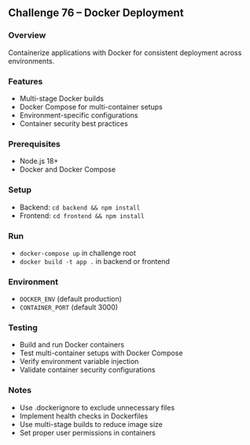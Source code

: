 ## Challenge 76 – Docker Deployment

### Overview
Containerize applications with Docker for consistent deployment across environments.

### Features
- Multi-stage Docker builds
- Docker Compose for multi-container setups
- Environment-specific configurations
- Container security best practices

### Prerequisites
- Node.js 18+
- Docker and Docker Compose

### Setup
- Backend: `cd backend && npm install`
- Frontend: `cd frontend && npm install`

### Run
- `docker-compose up` in challenge root
- `docker build -t app .` in backend or frontend

### Environment
- `DOCKER_ENV` (default production)
- `CONTAINER_PORT` (default 3000)

### Testing
- Build and run Docker containers
- Test multi-container setups with Docker Compose
- Verify environment variable injection
- Validate container security configurations

### Notes
- Use .dockerignore to exclude unnecessary files
- Implement health checks in Dockerfiles
- Use multi-stage builds to reduce image size
- Set proper user permissions in containers